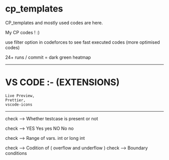 # cp_templates

  CP_templates and mostly used codes are here.
  
  My CP codes ! :)
  
  
  use filter option in codeforces to see fast executed codes (more optimised codes)
  
  
  24+ runs / commit = dark green heatmap



----------------------------------------------------------------------------------------------------------------------------------------------------------------------
# VS CODE :- (EXTENSIONS)
```
Live Preview, 
Prettier,
vscode-icons   
```
----------------------------------------------------------------------------------------------------------------------------------------------------------------------
  
  check -->    Whether testcase is present or not
  
  check -->    YES Yes yes NO No no
  
  check -->    Range of vars.  int or long int
  
  check -->    Codition of ( overflow and underflow )
  check -->    Boundary conditions
